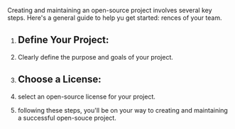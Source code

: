 Creating and maintaining an open-source project involves several key steps.
Here's a general guide to help yu get started:  rences of your team.

1. ## Define Your Project:
2.   Clearly define the purpose and goals of your project.

3. ## Choose a License:
4.  select an open-source license for your project.

5.  following these steps, you'll be on your way to creating and maintaining a successful open-souce project.
